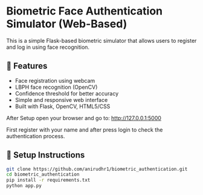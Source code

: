 # Biometric Face Authentication Simulator (Web-Based)

This is a simple Flask-based biometric simulator that allows users to register and log in using face recognition.

## 🔐 Features
- Face registration using webcam
- LBPH face recognition (OpenCV)
- Confidence threshold for better accuracy
- Simple and responsive web interface
- Built with Flask, OpenCV, HTML5/CSS

After Setup open your browser and go to:
http://127.0.0.1:5000

First register with your name and after press login to check the authentication process.

## 🚀 Setup Instructions

```bash
git clone https://github.com/anirudhr1/biometric_authentication.git
cd biometric_authentication
pip install -r requirements.txt
python app.py


